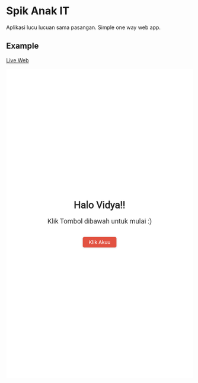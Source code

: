 # Spik Anak IT

Aplikasi lucu lucuan sama pasangan. Simple one way web app.

## Example
[Live Web](https://alifakbar.com/spik-anak-it)

![image](https://github.com/alifgiant/spik-anak-it/blob/main/example.png?raw=true)
